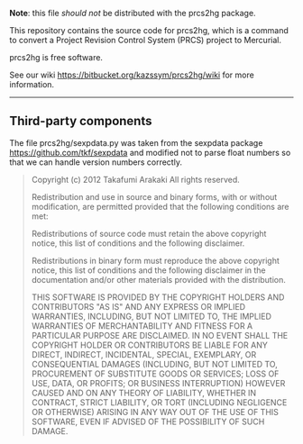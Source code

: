 **Note**: this file _should not_ be distributed with the prcs2hg package.

This repository contains the source code for prcs2hg,
which is a command to convert a Project Revision Control System (PRCS) project
to Mercurial.

prcs2hg is free software.

See our wiki <https://bitbucket.org/kazssym/prcs2hg/wiki> for more
information.

---

## Third-party components

The file prcs2hg/sexpdata.py was taken from the sexpdata package
<https://github.com/tkf/sexpdata> and modified not to parse float numbers so
that we can handle version numbers correctly.

> Copyright (c) 2012 Takafumi Arakaki
> All rights reserved.
>
> Redistribution and use in source and binary forms, with or without
> modification, are permitted provided that the following conditions are
> met:
>
> Redistributions of source code must retain the above copyright notice,
> this list of conditions and the following disclaimer.
>
> Redistributions in binary form must reproduce the above copyright
> notice, this list of conditions and the following disclaimer in the
> documentation and/or other materials provided with the distribution.
>
> THIS SOFTWARE IS PROVIDED BY THE COPYRIGHT HOLDERS AND CONTRIBUTORS
> "AS IS" AND ANY EXPRESS OR IMPLIED WARRANTIES, INCLUDING, BUT NOT
> LIMITED TO, THE IMPLIED WARRANTIES OF MERCHANTABILITY AND FITNESS FOR
> A PARTICULAR PURPOSE ARE DISCLAIMED. IN NO EVENT SHALL THE COPYRIGHT
> HOLDER OR CONTRIBUTORS BE LIABLE FOR ANY DIRECT, INDIRECT, INCIDENTAL,
> SPECIAL, EXEMPLARY, OR CONSEQUENTIAL DAMAGES (INCLUDING, BUT NOT
> LIMITED TO, PROCUREMENT OF SUBSTITUTE GOODS OR SERVICES; LOSS OF USE,
> DATA, OR PROFITS; OR BUSINESS INTERRUPTION) HOWEVER CAUSED AND ON ANY
> THEORY OF LIABILITY, WHETHER IN CONTRACT, STRICT LIABILITY, OR TORT
> (INCLUDING NEGLIGENCE OR OTHERWISE) ARISING IN ANY WAY OUT OF THE USE
> OF THIS SOFTWARE, EVEN IF ADVISED OF THE POSSIBILITY OF SUCH DAMAGE.
